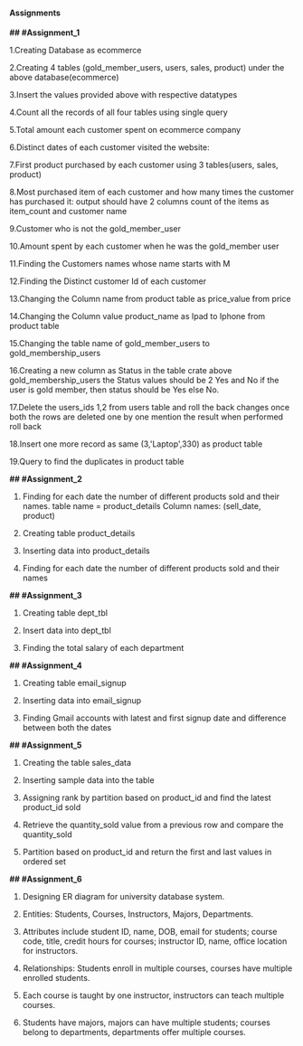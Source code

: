 #### **Assignments**

**## #Assignment_1**

1.Creating Database as ecommerce 

2.Creating 4 tables (gold_member_users, users, sales, product) under the above database(ecommerce) 

3.Insert the values provided above with respective datatypes

4.Count all the records of all four tables using single query


5.Total amount each customer spent on ecommerce company

6.Distinct dates of each customer visited the website: 

7.First product purchased by each customer using 3 tables(users, sales, product)

8.Most purchased item of each customer and how many times the customer has purchased it: 
output should have 2 columns count of the items as item_count and customer name

9.Customer who is not the gold_member_user

10.Amount spent by each customer when he was the gold_member user

11.Finding the Customers names whose name starts with M

12.Finding the Distinct customer Id of each customer

13.Changing the Column name from product table as price_value from price

14.Changing the Column value product_name as Ipad to Iphone from product table

15.Changing the table name of gold_member_users to gold_membership_users

16.Creating a new column as Status in the table crate above gold_membership_users the Status values should be 2 Yes and No if the user is gold member, then status should be Yes else No.

17.Delete the users_ids 1,2 from users table and roll the back changes 
once both the rows are deleted one by one mention the result when performed roll back

18.Insert one more record as same (3,'Laptop',330) as product table

19.Query to find the duplicates in product table


**## #Assignment_2**

1. Finding for each date the number of different products sold and their names. 
table name = product_details
Column names: (sell_date, product) 

2. Creating table product_details

3. Inserting data into product_details

4. Finding for each date the number of different products sold and their names


**## #Assignment_3**

1. Creating table dept_tbl

2. Insert data into dept_tbl

3. Finding the total salary of each department


**## #Assignment_4**

1. Creating table email_signup

2. Inserting data into email_signup

3. Finding Gmail accounts with latest and first signup date and difference between both the dates


**## #Assignment_5**

1. Creating the table sales_data

2. Inserting sample data into the table

3. Assigning rank by partition based on product_id and find the latest product_id sold

4. Retrieve the quantity_sold value from a previous row and compare the quantity_sold

5. Partition based on product_id and return the first and last values in ordered set


**## #Assignment_6**

1. Designing ER diagram for university database system.

2. Entities: Students, Courses, Instructors, Majors, Departments.

3. Attributes include student ID, name, DOB, email for students; course code, title, credit hours for courses; instructor ID, name, office location for instructors.

4. Relationships: Students enroll in multiple courses, courses have multiple enrolled students.

5. Each course is taught by one instructor, instructors can teach multiple courses.

6. Students have majors, majors can have multiple students; courses belong to departments, departments offer multiple courses.